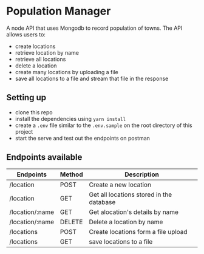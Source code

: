 # Population Manager
A node API that uses Mongodb to record population of towns. The API allows users to:
- create locations
- retrieve location by name
- retrieve all locations
- delete a location
- create many locations by uploading a file
- save all locations to a file and stream that file in the response

## Setting up
- clone this repo
- install the dependencies using `yarn install`
- create a `.env` file similar to the `.env.sample` on the root directory of this project
- start the serve and test out the endpoints on postman

## Endpoints available
| Endpoints         | Method  | Description  |
|-------------------|---------|--------------|
|  /location        | POST    | Create a new location  |
|  /location        | GET     | Get all locations stored in the database  |
|  /location/:name  | GET     | Get alocation's details by name  |
|  /location/:name  | DELETE  | Delete a location by name  |
|  /locations       | POST    | Create locations form a file upload  |
|  /locations       | GET     | save locations to a file  |

